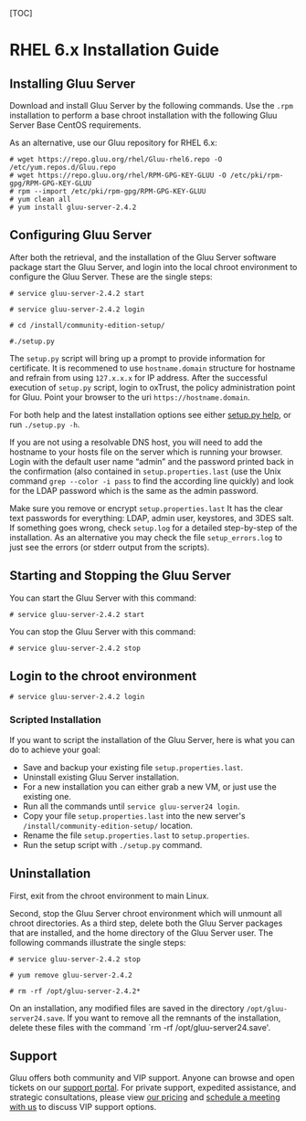 [TOC]

# RHEL 6.x Installation Guide
## Installing Gluu Server 
Download and install Gluu Server by the following commands. Use the
`.rpm` installation to perform a base chroot installation with the
following Gluu Server Base CentOS requirements.

As an alternative, use our Gluu repository for RHEL 6.x:

```
# wget https://repo.gluu.org/rhel/Gluu-rhel6.repo -O /etc/yum.repos.d/Gluu.repo
# wget https://repo.gluu.org/rhel/RPM-GPG-KEY-GLUU -O /etc/pki/rpm-gpg/RPM-GPG-KEY-GLUU
# rpm --import /etc/pki/rpm-gpg/RPM-GPG-KEY-GLUU
# yum clean all
# yum install gluu-server-2.4.2
```

## Configuring Gluu Server
After both the retrieval, and the installation of the Gluu Server
software package start the Gluu Server, and login into the local chroot
environment to configure the Gluu Server. These are the single steps:

```
# service gluu-server-2.4.2 start

# service gluu-server-2.4.2 login

# cd /install/community-edition-setup/

#./setup.py
```

The `setup.py` script will bring up a prompt to provide information for certificate. It is recommened to use
`hostname.domain` structure for hostname and refrain from using `127.x.x.x`
for IP address. After the successful execution of `setup.py` script, login to oxTrust,
the policy administration point for Gluu. Point your browser to the uri
`https://hostname.domain`.

For both help and the latest
installation options see either [setup.py help](./setup_py.md), or run
`./setup.py -h`.

If you are not using a resolvable DNS host, you will need to add
the hostname to your hosts file on the server which is running your browser.
Login with the default user name “admin” and the password printed back in
the confirmation (also contained in `setup.properties.last` (use the
Unix command `grep --color -i pass` to find the according line quickly)
and look for the LDAP password which is the same as the admin password.

Make sure you remove or encrypt `setup.properties.last` It has the clear 
text passwords for everything: LDAP, admin user, keystores, and 3DES salt.
If something goes wrong, check `setup.log` for a detailed step-by-step
of the installation. As an alternative you may check the file
`setup_errors.log` to just see the errors (or stderr output from the
scripts).

## Starting and Stopping the Gluu Server

You can start the Gluu Server with this command:

```
# service gluu-server-2.4.2 start
```

You can stop the Gluu Server with this command:

```
# service gluu-server-2.4.2 stop
```

## Login to the chroot environment

```
# service gluu-server-2.4.2 login
```

### Scripted Installation

If you want to script the installation of the Gluu Server, here is what
you can do to achieve your goal:

* Save and backup your existing file `setup.properties.last`.
* Uninstall existing Gluu Server installation.
* For a new installation you can either grab a new VM, or just use the
  existing one.
* Run all the commands until `service gluu-server24 login`.
* Copy your file `setup.properties.last` into the new server's
  `/install/community-edition-setup/` location.
* Rename the file `setup.properties.last` to `setup.properties`.
* Run the setup script with `./setup.py` command.

## Uninstallation

First, exit from the chroot environment to main Linux.

Second, stop the Gluu Server chroot environment which will unmount all
chroot directories. As a third step, delete both the Gluu Server
packages that are installed, and the home directory of the Gluu Server
user. The following commands illustrate the single steps:

```
# service gluu-server-2.4.2 stop

# yum remove gluu-server-2.4.2

# rm -rf /opt/gluu-server-2.4.2*
```

On an installation, any modified files are saved in the directory
`/opt/gluu-server24.save`. If you want to remove all the remnants of the
installation, delete these files with the command `rm -rf
/opt/gluu-server24.save'.

## Support

Gluu offers both community and VIP support. Anyone can browse and open
tickets on our [support portal](http://support.gluu.org). For private
support, expedited assistance, and strategic consultations, please view
[our pricing](http://gluu.org/pricing) and [schedule a meeting with
us](http://gluu.org/booking) to discuss VIP support options.
